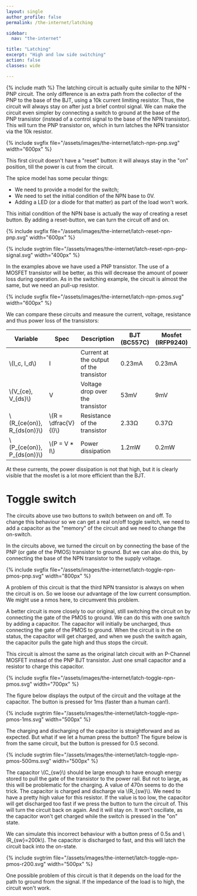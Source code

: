 ```yaml
---
layout: single
author_profile: false
permalink: /the-internet/latching

sidebar:
  nav: "the-internet"

title: "Latching"
excerpt: "High and low side switching"
action: false
classes: wide

---
```

{% include math %}
The latching circuit is actually quite similar to the NPN - PNP circuit. The only difference is an extra path from the collector of the PNP to the base of the BJT, using a 10k current limiting resistor. Thus, the circuit will always stay on after just a brief control signal. We can make the circuit even simpler by connecting a switch to ground at the base of the PNP transistor (instead of a control signal to the base of the NPN transistor). This will turn the PNP transistor on, which in turn latches the NPN transistor via the 10k resistor.

{% include svgfix file="/assets/images/the-internet/latch-npn-pnp.svg" width="600px" %}

This first circuit doesn't have a "reset" button: it will always stay in the "on" position, till the power is cut from the circuit.

The spice model has some pecular things:
- We need to provide a model for the switch;
- We need to set the initial condition of the NPN base to 0V.
- Adding a LED (or a diode for that matter) as part of the load won't work.

This initial condition of the NPN base is actually the way of creating a reset button. By adding a reset-button, we can turn the circuit off and on.

{% include svgfix file="/assets/images/the-internet/latch-reset-npn-pnp.svg" width="600px" %}

{% include svgtrim file="/assets/images/the-internet/latch-reset-npn-pnp-signal.svg" width="400px" %}

In the examples above we have used a PNP transistor. The use of a MOSFET transistor will be better, as this will decrease the amount of power loss during operation. As in the switching example, the circuit is almost the same, but we need an pull-up resistor.

{% include svgfix file="/assets/images/the-internet/latch-npn-pmos.svg" width="600px" %}

We can compare these circuits and measure the current, voltage, resistance and thus power loss of the transistors:

|Variable|Spec|Description|BJT (BC557C)|Mosfet (IRFP9240)|
|--------|----|-----------|---|------|
|\\(I_c, I_d\\)|I| Current at the output of the transistor | 0.23mA | 0.23mA|
|\\(V_{ce}, V_{ds}\\)|V|Voltage drop over the transistor | 53mV | 9mV |
|\\(R_{ce(on)}, R_{ds(on)}\\)|\\(R = \dfrac{V}{I}\\)|Resistance of the transistor | 2.33Ω | 0.37Ω |
|\\(P_{ce(on)}, P_{ds(on)}\\)|\\(P = V * I\\)|Power dissipation| 1.2mW | 0.2mW |

At these currents, the power dissipation is not that high, but it is clearly visible that the mosfet is a lot more efficient than the BJT.

# Toggle switch
The circuits above use two buttons to switch between on and off. To change this behaviour so we can get a real on/off toggle switch, we need to add a capacitor as the "memory" of the circuit and we need to change the on-switch.

In the circuits above, we turned the circuit on by connecting the base of the PNP (or gate of the PMOS) transistor to ground. But we can also do this, by connecting the base of the NPN transistor to the supply voltage.

{% include svgfix file="/assets/images/the-internet/latch-toggle-npn-pmos-pnp.svg" width="800px" %}

A problem of this circuit is that the third NPN transistor is always on when the circuit is on. So we loose our advantage of the low current consumption. We might use a nmos here, to circumvent this problem.

A better circuit is more closely to our original, still switching the circuit on by connecting the gate of the PMOS to ground. We can do this with one switch by adding a capacitor. The capacitor will initially be uncharged, thus connecting the gate of the PMOS to ground. When the circuit is in the on status, the capacitor will get charged, and when we push the switch again, the capacitor pulls the gate high and thus stops the circuit.

This circuit is almost the same as the original latch circuit with an P-Channel MOSFET instead of the PNP BJT transistor. Just one small capacitor and a resistor to charge this capacitor.

{% include svgfix file="/assets/images/the-internet/latch-toggle-npn-pmos.svg" width="700px" %}

The figure below displays the output of the circuit and the voltage at the capacitor. The button is pressed for 1ms (faster than a human can!).

{% include svgtrim file="/assets/images/the-internet/latch-toggle-npn-pmos-1ms.svg" width="500px" %}

The charging and discharging of the capacitor is straightforward and as expected. But what if we let a human press the button? The figure below is from the same circuit, but the button is pressed for 0.5 second.

{% include svgtrim file="/assets/images/the-internet/latch-toggle-npn-pmos-500ms.svg" width="500px" %}

The capacitor \\(C_{sw}\\) should be large enough to have enough energy stored to pull the gate of the transistor to the power rail. But not to large, as this will be problematic for the charging. A value of 470n seems to do the trick. The capacitor is charged and discharge via \\(R_{sw}\\). We need to have a pretty high value for this resistor. If the value is too low, the capacitor will get discharged too fast if we press the button to turn the circuit of. This will turn the circuit back on again. And it will stay on. It won't oscillate, as the capacitor won't get charged while the switch is pressed in the "on" state.

We can simulate this incorrect behaviour with a button press of 0.5s and \\(R_{sw}=200k\\). The capacitor is discharged to fast, and this will latch the circuit back into the on-state.

{% include svgtrim file="/assets/images/the-internet/latch-toggle-npn-pmos-r200.svg" width="500px" %}

One possible problem of this circuit is that it depends on the load for the path to ground from the signal. If the impedance of the load is to high, the circuit won't work.

